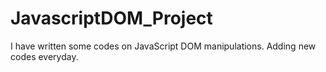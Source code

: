 # JavascriptDOM_Project
I have written some codes on JavaScript DOM manipulations.
Adding new codes everyday.
